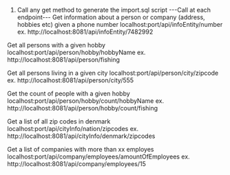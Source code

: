 1) Call any get method to generate the import.sql script
                ---Call at each endpoint---
Get information about a person or company (address, hobbies etc) given a phone number
    localhost:port/api/infoEntity/number
    ex. http://localhost:8081/api/infoEntity/7482992

Get all persons with a given hobby
    localhost:port/api/person/hobby/hobbyName
    ex. http://localhost:8081/api/person/fishing   
    
Get all persons living in a given city
    localhost:port/api/person/city/zipcode
    ex. http://localhost:8081/api/person/city/555   
    
Get the count of people with a given hobby
    localhost:port/api/person/hobby/count/hobbyName
    ex. http://localhost:8081/api/person/hobby/count/fishing  
    
Get a list of all zip codes in denmark
  localhost:port/api/cityInfo/nation/zipcodes
  ex. http://localhost:8081/api/cityInfo/denmark/zipcodes
  
Get a list of companies with more than xx employes
  localhost:port/api/company/employees/amountOfEmployees
  ex. http://localhost:8081/api/company/employees/15